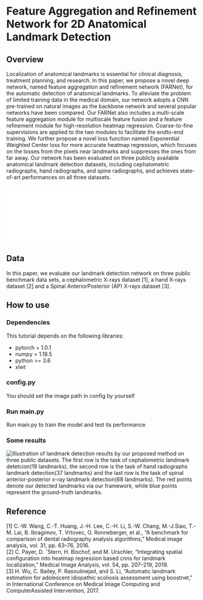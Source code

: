 # Feature Aggregation and Refinement Network for 2D Anatomical Landmark Detection

## Overview
Localization of anatomical landmarks is essential for clinical diagnosis, treatment planning, and research. In this paper, we propose a novel deep network, named feature aggregation and refinement network (FARNet), for the automatic detection of anatomical landmarks. To alleviate the problem of limited training data in the medical domain, our network adopts a CNN pre-trained on natural images as the backbone network and several popular networks have been compared. Our FARNet also includes a multi-scale feature aggregation module for multiscale feature fusion and a feature refinement module for high-resolution heatmap regression. Coarse-to-fine supervisions are applied to the two modules to facilitate the endto-end training. We further propose a novel loss function named Exponential Weighted Center loss for more accurate heatmap regression, which focuses on the losses from the pixels near landmarks and suppresses the ones from far away. Our network has been evaluated on three publicly available anatomical landmark detection datasets, including cephalometric radiographs, hand radiographs, and spine radiographs, and achieves state-of-art performances on all three datasets.

![The architecture of the feature aggregation and refinement network (FARNet). FARNet includes a backbone network
(in the pink dashed box), a multi-scale feature aggregation (MSFA) module (in the blue dashed box) and a feature refinement
(FR) module (in the brown dashed box). We also give the feature level labels {L0, L1, L2, L3, L4, L5} at the left side of the
figure, and all feature maps at the same horizontal level have the same spatial resolution.](image/FARNet_bold.pdf)

## Data
In this paper, we evaluate our landmark detection network
on three public benchmark data sets, a cephalometric X-rays
dataset [1], a hand X-rays dataset [2] and a Spinal AnteriorPosterior (AP) X-rays dataset [3].
## How to use
### Dependencies
This tutorial depends on the following libraries:
* pytorch = 1.0.1
* numpy = 1.18.5
* python >= 3.6
* xlwt

### config.py
You should set the image path in config by yourself

### Run main.py
Run main.py to train the model and test its performance

### Some results 
![ Illustration of landmark detection results by our proposed method on three public datasets. The first row is the task
of cephalometric landmark detetcion(19 landmarks), the second row is the task of hand radiographs landmark detection(37
landmarks) and the last row is the task of spinal anterior-posterior x-ray landmark detection(68 landmarks). The red points
denote our detected landmarks via our framework, while blue points represent the ground-truth landmarks.](image/results.png)

## Reference
[1] C.-W. Wang, C.-T. Huang, J.-H. Lee, C.-H. Li, S.-W. Chang, M.-J.Siao, T.-M. Lai, B. Ibragimov, T. Vrtovec, O. Ronneberger, et al., “A benchmark for comparison of dental radiography analysis algorithms,” Medical image analysis, vol. 31, pp. 63–76, 2016.  
[2] C. Payer, D. ˇStern, H. Bischof, and M. Urschler, “Integrating spatial configuration into heatmap regression based cnns for landmark localization,” Medical Image Analysis, vol. 54, pp. 207–219, 2019.  
[3] H. Wu, C. Bailey, P. Rasoulinejad, and S. Li, “Automatic landmark estimation for adolescent idiopathic scoliosis assessment using boostnet,” in International Conference on Medical Image Computing and ComputerAssisted Intervention, 2017.  
